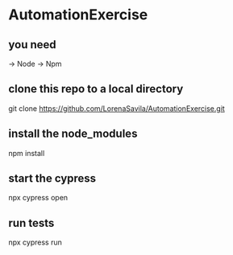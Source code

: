 # AutomationExercise

## you need
-> Node 
-> Npm

## clone this repo to a local directory
git clone https://github.com/LorenaSavila/AutomationExercise.git

## install the node_modules
npm install

## start the cypress
npx cypress open  

## run tests
npx cypress run  
